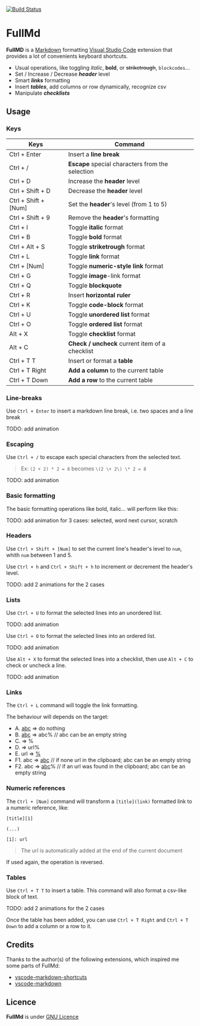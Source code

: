 [![Build Status](https://travis-ci.org/olinox14/FullMd.svg?branch=master)](https://travis-ci.org/olinox14/FullMd)

# FullMd

**FullMD** is a [Markdown](https://daringfireball.net/projects/markdown/syntax) formatting [Visual Studio Code](https://code.visualstudio.com/) extension that provides a lot of convenients keyboard shortcuts.

* Usual operations, like toggling *italic*, **bold**, or ~~striketrough~~, `blockcodes`...
* Set / Increase / Decrease ***header*** level
* Smart ***links*** formatting
* Insert ***tables***, add columns or row dynamically, recognize csv
* Manipulate ***checklists***

## Usage

### Keys

| Keys | Command |
| ----- | ----- |
| Ctrl + Enter | Insert a **line break** |
| Ctrl + / | **Escape** special characters from the selection |
| Ctrl + D | Increase the **header** level |
| Ctrl + Shift + D | Decrease the **header** level |
| Ctrl + Shift + [Num] | Set the **header**'s level (from 1 to 5) |
| Ctrl + Shift + 9 | Remove the **header**'s formatting |
| Ctrl + I | Toggle **italic** format |
| Ctrl + B | Toggle **bold** format |
| Ctrl + Alt + S | Toggle **striketrough** format |
| Ctrl + L | Toggle **link** format |
| Ctrl + [Num] | Toggle **numeric-style link** format |
| Ctrl + G | Toggle **image**-link format |
| Ctrl + Q | Toggle **blockquote** |
| Ctrl + R | Insert **horizontal ruler**  |
| Ctrl + K | Toggle **code-block** format |
| Ctrl + U | Toggle **unordered list** format |
| Ctrl + O | Toggle **ordered list** format  |
| Alt + X | Toggle **checklist** format   |
| Alt + C | **Check / uncheck** current item of a checklist |
| Ctrl + T  T |  Insert or format a **table** |
| Ctrl + T  Right | **Add a column** to the current table  |
| Ctrl + T  Down | **Add a row** to the current table |

### Line-breaks

Use `Ctrl + Enter` to insert a markdown line break, i.e. two spaces and a line break

TODO: add animation

### Escaping

Use `Ctrl + /` to escape each special characters from the selected text.

> Ex: `(2 + 2) * 2 = 8` becomes `\(2 \+ 2\) \* 2 = 8`

TODO: add animation

### Basic formatting

The basic formatting operations like bold, italic... will perform like this:

TODO: add animation for 3 cases: selected, word next cursor, scratch

### Headers

Use `Ctrl + Shift + [Num]` to set the current line's header's level to `num`, whith `num` between 1 and 5.

Use `Ctrl + h` and `Ctrl + Shift + h` to increment or decrement the header's level.

TODO: add 2 animations for the 2 cases


### Lists

Use `Ctrl + U` to format the selected lines into an unordered list.

TODO: add animation

Use `Ctrl + O` to format the selected lines into an ordered list.

TODO: add animation

Use `Alt + X` to format the selected lines into a checklist, then use `Alt + C` to check or uncheck a line.

TODO: add animation

### Links

The `Ctrl + L` command will toggle the link formatting.

The behaviour will depends on the target:

* A. [abc](url) => do nothing
* B. [abc]() => abc%  // abc can be an empty string
* C. [](url) => <url>%
* D. <url> => url%
* E. url => [%](url)
* F1. abc => [abc](%)     // if none url in the clipboard; abc can be an empty string
* F2. abc => [abc](url)%  // if an url was found in the clipboard; abc can be an empty string

### Numeric references

The `Ctrl + [Num]` command will transform a `[title](link)` formatted link to a numeric reference, like:

```
[title][1]

(...)

[1]: url
```

> The url is automatically added at the end of the current document

If used again, the operation is reversed.


### Tables

Use `Ctrl + T T` to insert a table. This command will also format a csv-like block of text.

TODO: add 2 animations for the 2 cases

Once the table has been added, you can use `Ctrl + T Right` and `Ctrl + T Down` to add a column or a row to it.


## Credits

Thanks to the author(s) of the following extensions, which inspired me some parts of FullMd:

* [vscode-markdown-shortcuts](https://github.com/mdickin/vscode-markdown-shortcuts)
* [vscode-markdown](https://github.com/yzhang-gh/vscode-markdown)

## Licence

**FullMd** is under [GNU Licence](LICENCE)